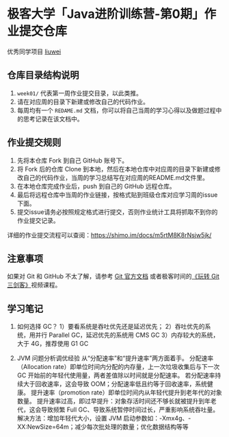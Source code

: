 # 极客大学「Java进阶训练营-第0期」作业提交仓库

优秀同学项目
[liuwei](https://github.com/lw1243925457/JAVA-000/)

## 仓库目录结构说明

1. `week01/` 代表第一周作业提交目录，以此类推。
2. 请在对应周的目录下新建或修改自己的代码作业。
2. 每周均有一个 `REDAME.md` 文档，你可以将自己当周的学习心得以及做题过程中的思考记录在该文档中。

## 作业提交规则
 
1. 先将本仓库 Fork 到自己 GitHub 账号下。
2. 将 Fork 后的仓库 Clone 到本地，然后在本地仓库中对应周的目录下新建或修改自己的代码作业，当周的学习总结写在对应周的README.md文件里。
3. 在本地仓库完成作业后，push 到自己的 GitHub 远程仓库。
4. 最后将远程仓库中当周的作业链接，按格式贴到班级仓库对应学习周的issue下面。
5. 提交issue请务必按照规定格式进行提交，否则作业统计工具将抓取不到你的作业提交记录。 

详细的作业提交流程可以查阅：https://shimo.im/docs/m5rtM8K8rNsjw5jk/ 


## 注意事项

 如果对 Git 和 GitHub 不太了解，请参考 [Git 官方文档](https://git-scm.com/book/zh/v2) 或者极客时间的[《玩转 Git 三剑客》](https://time.geekbang.org/course/intro/145)视频课程。
 
 
## 学习笔记

1. 如何选择 GC？
	1）要看系统是吞吐优先还是延迟优先；
	2）吞吐优先的系统，用并行 Parallel GC，延迟优先的系统用 CMS GC
	3）内存较大的系统，大于 4G，推荐使用 G1 GC

2. JVM 问题分析调优经验
	从“分配速率”和“提升速率”两方面着手。
	分配速率（Allocation rate）即单位时间内分配的内存量，上一次垃圾收集后与下一次 GC 开始前的年轻代使用量，两者差值除以时间就是分配速率。
	若分配速率持续大于回收速率，这会导致 OOM；分配速率低且约等于回收速率，系统健康。
	提升速率（promotion rate）即单位时间内从年轻代提升到老年代的对象数量。
	提升速率过高，即过早提升：对象存活时间还不够长就被提升到年老代，这会导致频繁 Full GC、导致系统暂停时间过长，严重影响系统吞吐量。
	解决方法：增加年轻代大小，设置 JVM 启动参数如：-Xmx4g、-XX:NewSize=64m；减少每次批处理的数量；优化数据结构等等
	

